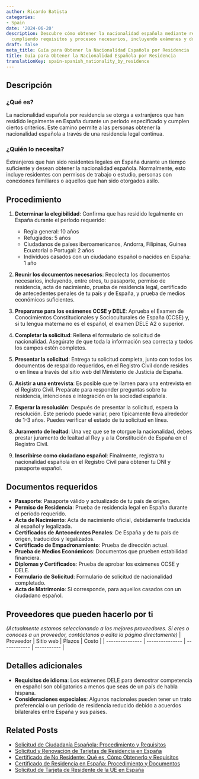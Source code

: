 ```yaml
---
author: Ricardo Batista
categories:
- Spain
date: '2024-06-20'
description: Descubre cómo obtener la nacionalidad española mediante residencia legal,
  cumpliendo requisitos y procesos necesarios, incluyendo exámenes y documentos.
draft: false
meta_title: Guía para Obtener la Nacionalidad Española por Residencia
title: Guía para Obtener la Nacionalidad Española por Residencia
translationKey: spain-spanish_nationality_by_residence
---
```



## Descripción
### ¿Qué es?
La nacionalidad española por residencia se otorga a extranjeros que han residido legalmente en España durante un período especificado y cumplen ciertos criterios. Este camino permite a las personas obtener la nacionalidad española a través de una residencia legal continua.

### ¿Quién lo necesita?
Extranjeros que han sido residentes legales en España durante un tiempo suficiente y desean obtener la nacionalidad española. Normalmente, esto incluye residentes con permisos de trabajo o estudio, personas con conexiones familiares o aquellos que han sido otorgados asilo.

## Procedimiento
1. **Determinar la elegibilidad**: Confirma que has residido legalmente en España durante el período requerido:
   - Regla general: 10 años
   - Refugiados: 5 años
   - Ciudadanos de países iberoamericanos, Andorra, Filipinas, Guinea Ecuatorial o Portugal: 2 años
   - Individuos casados con un ciudadano español o nacidos en España: 1 año

2. **Reunir los documentos necesarios**: Recolecta los documentos necesarios, incluyendo, entre otros, tu pasaporte, permiso de residencia, acta de nacimiento, prueba de residencia legal, certificado de antecedentes penales de tu país y de España, y prueba de medios económicos suficientes.

3. **Prepararse para los exámenes CCSE y DELE**: Aprueba el Examen de Conocimientos Constitucionales y Socioculturales de España (CCSE) y, si tu lengua materna no es el español, el examen DELE A2 o superior.

4. **Completar la solicitud**: Rellena el formulario de solicitud de nacionalidad. Asegúrate de que toda la información sea correcta y todos los campos estén completos.

5. **Presentar la solicitud**: Entrega tu solicitud completa, junto con todos los documentos de respaldo requeridos, en el Registro Civil donde resides o en línea a través del sitio web del Ministerio de Justicia de España.

6. **Asistir a una entrevista**: Es posible que te llamen para una entrevista en el Registro Civil. Prepárate para responder preguntas sobre tu residencia, intenciones e integración en la sociedad española.

7. **Esperar la resolución**: Después de presentar la solicitud, espera la resolución. Este período puede variar, pero típicamente lleva alrededor de 1-3 años. Puedes verificar el estado de tu solicitud en línea.

8. **Juramento de lealtad**: Una vez que se te otorgue la nacionalidad, debes prestar juramento de lealtad al Rey y a la Constitución de España en el Registro Civil.

9. **Inscribirse como ciudadano español**: Finalmente, registra tu nacionalidad española en el Registro Civil para obtener tu DNI y pasaporte español.

## Documentos requeridos
- **Pasaporte**: Pasaporte válido y actualizado de tu país de origen.
- **Permiso de Residencia**: Prueba de residencia legal en España durante el período requerido.
- **Acta de Nacimiento**: Acta de nacimiento oficial, debidamente traducida al español y legalizada.
- **Certificados de Antecedentes Penales**: De España y de tu país de origen, traducidos y legalizados.
- **Certificado de Empadronamiento**: Prueba de dirección actual.
- **Prueba de Medios Económicos**: Documentos que prueben estabilidad financiera.
- **Diplomas y Certificados**: Prueba de aprobar los exámenes CCSE y DELE.
- **Formulario de Solicitud**: Formulario de solicitud de nacionalidad completado.
- **Acta de Matrimonio**: Si corresponde, para aquellos casados con un ciudadano español.

## Proveedores que pueden hacerlo por ti
_(Actualmente estamos seleccionando a los mejores proveedores. Si eres o conoces a un proveedor, contáctanos o edita la página directamente)_
| Proveedor       |     Sitio web    |    Plazos    |     Costo    |
| --------------- | --------------- | ------------ | ----------- |

## Detalles adicionales
- **Requisitos de idioma**: Los exámenes DELE para demostrar competencia en español son obligatorios a menos que seas de un país de habla hispana.
- **Consideraciones especiales**: Algunos nacionales pueden tener un trato preferencial o un período de residencia reducido debido a acuerdos bilaterales entre España y sus países.

## Related Posts

- [Solicitud de Ciudadanía Española: Procedimiento y Requisitos](https://tramitit.com/es/guides/spain/solicitud_de_nacionalidad/)
- [Solicitud y Renovación de Tarjetas de Residencia en España](https://tramitit.com/es/guides/spain/tarjeta_inicial_o_renovación_residencia_o_residencia_y_trabajo/)
- [Certificado de No Residente: Qué es, Cómo Obtenerlo y Requisitos](https://tramitit.com/es/guides/spain/certificado_de_no_residente/)
- [Certificado de Residencia en España: Procedimiento y Documentos](https://tramitit.com/es/guides/spain/certificado_de_empadronamiento/)
- [Solicitud de Tarjeta de Residente de la UE en España](https://tramitit.com/es/guides/spain/solicitud_de_tarjeta_de_residente_comunitario/)